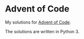 # Advent of Code

My solutions for [Advent of Code](https://adventofcode.com/).

The solutions are written in Python 3.